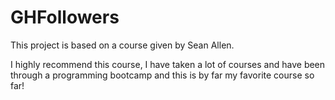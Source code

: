 # GHFollowers

This project is based on a course given by Sean Allen.

I highly recommend this course, I have taken a lot of courses and have been through a programming bootcamp and this is by far my favorite course so far!
